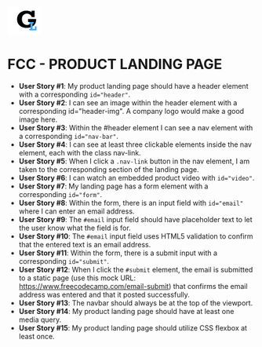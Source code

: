 ![Mi Logo](https://github.com/gabolopez90/gabolopez90.github.io/blob/master/img/GL.ico)

# FCC - PRODUCT LANDING PAGE

- **User Story #1**: My product landing page should have a header element with a corresponding ```id="header"```.
- **User Story #2**: I can see an image within the header element with a corresponding id="header-img". A company logo would make a good image here.
 - **User Story #3**: Within the #header element I can see a nav element with a corresponding ```id="nav-bar"```.
- **User Story #4**: I can see at least three clickable elements inside the nav element, each with the class nav-link.
- **User Story #5**: When I click a ```.nav-link``` button in the nav element, I am taken to the corresponding section of the landing page.
- **User Story #6**: I can watch an embedded product video with ```id="video"```.
- **User Story #7**: My landing page has a form element with a corresponding ```id="form"```.
- **User Story #8**: Within the form, there is an input field with ```id="email"``` where I can enter an email address.
- **User Story #9**: The ```#email``` input field should have placeholder text to let the user know what the field is for.
- **User Story #10**: The ```#email``` input field uses HTML5 validation to confirm that the entered text is an email address.
- **User Story #11**: Within the form, there is a submit input with a corresponding ```id="submit"```.
- **User Story #12**: When I click the ```#submit``` element, the email is submitted to a static page (use this mock URL: https://www.freecodecamp.com/email-submit) that confirms the email address was entered and that it posted successfully.
- **User Story #13**: The navbar should always be at the top of the viewport.
- **User Story #14**: My product landing page should have at least one media query.
- **User Story #15**: My product landing page should utilize CSS flexbox at least once.
